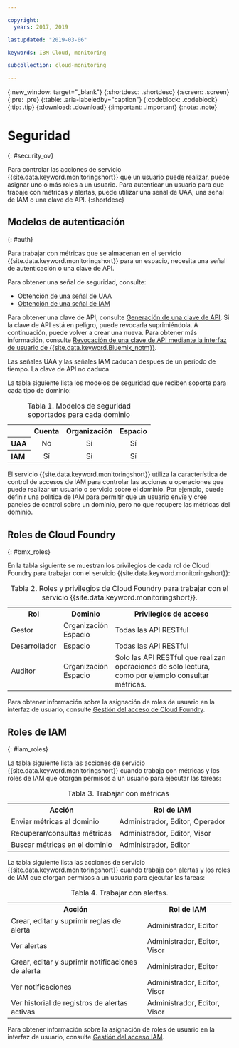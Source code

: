 ```yaml
---

copyright:
  years: 2017, 2019

lastupdated: "2019-03-06"

keywords: IBM Cloud, monitoring

subcollection: cloud-monitoring

---
```


{:new_window: target="_blank"}
{:shortdesc: .shortdesc}
{:screen: .screen}
{:pre: .pre}
{:table: .aria-labeledby="caption"}
{:codeblock: .codeblock}
{:tip: .tip}
{:download: .download}
{:important: .important}
{:note: .note}


# Seguridad
{: #security_ov}

Para controlar las acciones de servicio {{site.data.keyword.monitoringshort}} que un usuario puede realizar, puede asignar uno o más roles a un usuario. Para autenticar un usuario para que trabaje con métricas y alertas, puede utilizar una señal de UAA, una señal de IAM o una clave de API. 
{:shortdesc}





## Modelos de autenticación
{: #auth}

Para trabajar con métricas que se almacenan en el servicio {{site.data.keyword.monitoringshort}} para un espacio, necesita una señal de autenticación o una clave de API. 

Para obtener una señal de seguridad, consulte:

* [Obtención de una señal de UAA](/docs/services/cloud-monitoring/security?topic=cloud-monitoring-auth_uaa#auth_uaa)
* [Obtención de una señal de IAM](/docs/services/cloud-monitoring/security?topic=cloud-monitoring-auth_iam#auth_iam)

Para obtener una clave de API, consulte [Generación de una clave de API](/docs/services/cloud-monitoring/security?topic=cloud-monitoring-auth_api_key#auth_api_key). Si la clave de API está en peligro, puede revocarla suprimiéndola. A continuación, puede volver a crear una nueva. Para obtener más información, consulte [Revocación de una clave de API mediante la interfaz de usuario de {{site.data.keyword.Bluemix_notm}}](/docs/services/cloud-monitoring/security?topic=cloud-monitoring-auth_api_key#revoke_ui). 

Las señales UAA y las señales IAM caducan después de un periodo de tiempo. La clave de API no caduca. 

La tabla siguiente lista los modelos de seguridad que reciben soporte para cada tipo de dominio:

<table>
  <caption>Tabla 1. Modelos de seguridad soportados para cada dominio</caption>
  <tr>
    <th></th>
	<th align="right">Cuenta</th>
    <th align="right">Organización</th>
    <th align="right">Espacio</th>	
  </tr>
  <tr>
    <th align="left">UAA</th>
	<td align="center">No</td>
	<td align="center">Sí</td>
	<td align="center">Sí</td>
  </tr>
  <tr>
    <th align="left">IAM</th>
	<td align="center">Sí</td>
	<td align="center">Sí</td>
	<td align="center">Sí</td>
  </tr>
</table>

El servicio {{site.data.keyword.monitoringshort}} utiliza la característica de control de accesos de IAM para controlar las acciones u operaciones que puede realizar un usuario o servicio sobre el dominio. Por ejemplo, puede definir una política de IAM para permitir que un usuario envíe y cree paneles de control sobre un dominio, pero no que recupere las métricas del dominio.



## Roles de Cloud Foundry
{: #bmx_roles}

En la tabla siguiente se muestran los privilegios de cada rol de Cloud Foundry para trabajar con el servicio {{site.data.keyword.monitoringshort}}:

<table>
  <caption>Tabla 2. Roles y privilegios de Cloud Foundry para trabajar con el servicio {{site.data.keyword.monitoringshort}}.</caption>
  <tr>
    <th>Rol</th>
	<th>Dominio</th>
	<th>Privilegios de acceso</th>
  </tr>
  <tr>
    <td>Gestor</td>
	<td>Organización <br>Espacio</td>
	<td>Todas las API RESTful</td>
  </tr>
  <tr>
    <td>Desarrollador</td>
	<td>Espacio</td>
	<td>Todas las API RESTful</td>
  </tr>
  <tr>
    <td>Auditor</td>
	<td>Organización <br>Espacio</td>
	<td>Solo las API RESTful que realizan operaciones de solo lectura, como por ejemplo consultar métricas.</td>
  </tr>
</table>

Para obtener información sobre la asignación de roles de usuario en la interfaz de usuario, consulte [Gestión del acceso de Cloud Foundry](/docs/iam?topic=iam-mngcf#mngcf).



## Roles de IAM
{: #iam_roles}

La tabla siguiente lista las acciones de servicio {{site.data.keyword.monitoringshort}} cuando trabaja con métricas y los roles de IAM que otorgan permisos a un usuario para ejecutar las tareas:

<table>
  <caption>Tabla 3. Trabajar con métricas </caption>
  <tr>
	<th>Acción</th>
	<th>Rol de IAM</th>
  </tr>
  <tr>
    <td>Enviar métricas al dominio</td>
	<td>Administrador, Editor, Operador</td>
  </tr>
  <tr>
    <td>Recuperar/consultas métricas</td>
	<td>Administrador, Editor, Visor</td>
  </tr>
  <tr>
    <td>Buscar métricas en el dominio</td>
	<td>Administrador, Editor</td>
  </tr>
</table>

La tabla siguiente lista las acciones de servicio {{site.data.keyword.monitoringshort}} cuando trabaja con alertas y los roles de IAM que otorgan permisos a un usuario para ejecutar las tareas:

<table>
  <caption>Tabla 4. Trabajar con alertas. </caption>
  <tr>
	<th>Acción</th>
	<th>Rol de IAM</th>
  </tr>
  <tr>
    <td>Crear, editar y suprimir reglas de alerta</td>
	<td>Administrador, Editor</td>
  </tr>
  <tr>
    <td>Ver alertas</td>
	<td>Administrador, Editor, Visor</td>
  </tr>
  <tr>
    <td>Crear, editar y suprimir notificaciones de alerta</td>
	<td>Administrador, Editor</td>
  </tr>
  <tr>
    <td>Ver notificaciones</td>
	<td>Administrador, Editor, Visor</td>
  </tr>
  <tr>
    <td>Ver historial de registros de alertas activas</td>
	<td>Administrador, Editor, Visor</td>
  </tr>
</table>

Para obtener información sobre la asignación de roles de usuario en la interfaz de usuario, consulte [Gestión del acceso IAM](/docs/iam?topic=iam-iammanidaccser#iammanidaccser).


